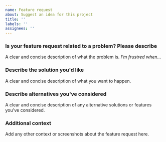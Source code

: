 ```yaml
---
name: Feature request
about: Suggest an idea for this project
title: ''
labels: ''
assignees: ''
---
```


### Is your feature request related to a problem? Please describe

A clear and concise description of what the problem is. _I'm frustred when..._

### Describe the solution you'd like

A clear and concise description of what you want to happen.

### Describe alternatives you've considered

A clear and concise description of any alternative solutions or features you've considered.

### Additional context

Add any other context or screenshots about the feature request here.
